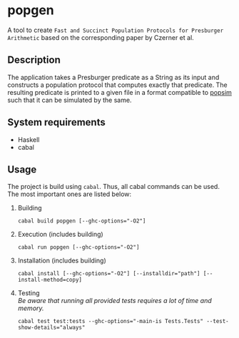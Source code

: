 # popgen

A tool to create `Fast and Succinct Population Protocols for Presburger Arithmetic` based on the corresponding paper by Czerner et al.


## Description

The application takes a Presburger predicate as a String as its input and constructs a population protocol that computes exactly that predicate. The resulting predicate is printed to a given file in a format compatible to [popsim](https://github.com/Rage1851/popsim) such that it can be simulated by the same.


## System requirements

* Haskell
* cabal


## Usage

The project is build using `cabal`. Thus, all cabal commands can be used. The most important ones are listed below:

1. Building
    ```
    cabal build popgen [--ghc-options="-O2"]
    ```

2. Execution (includes building)
    ```
    cabal run popgen [--ghc-options="-O2"]
    ```

3. Installation (includes building)
    ```
    cabal install [--ghc-options="-O2"] [--installdir="path"] [--install-method=copy]
    ```

4. Testing \
    *Be aware that running all provided tests requires a lot of time and memory.*
    ```
    cabal test test:tests --ghc-options="-main-is Tests.Tests" --test-show-details="always"
    ```
